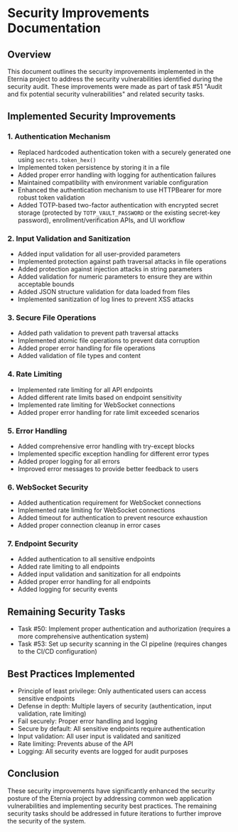 # Security Improvements Documentation

## Overview
This document outlines the security improvements implemented in the Eternia project to address the security vulnerabilities identified during the security audit. These improvements were made as part of task #51 "Audit and fix potential security vulnerabilities" and related security tasks.

## Implemented Security Improvements

### 1. Authentication Mechanism
- Replaced hardcoded authentication token with a securely generated one using `secrets.token_hex()`
- Implemented token persistence by storing it in a file
- Added proper error handling with logging for authentication failures
- Maintained compatibility with environment variable configuration
- Enhanced the authentication mechanism to use HTTPBearer for more robust token validation
- Added TOTP-based two-factor authentication with encrypted secret storage (protected by `TOTP_VAULT_PASSWORD` or the existing secret-key password), enrollment/verification APIs, and UI workflow

### 2. Input Validation and Sanitization
- Added input validation for all user-provided parameters
- Implemented protection against path traversal attacks in file operations
- Added protection against injection attacks in string parameters
- Added validation for numeric parameters to ensure they are within acceptable bounds
- Added JSON structure validation for data loaded from files
- Implemented sanitization of log lines to prevent XSS attacks

### 3. Secure File Operations
- Added path validation to prevent path traversal attacks
- Implemented atomic file operations to prevent data corruption
- Added proper error handling for file operations
- Added validation of file types and content

### 4. Rate Limiting
- Implemented rate limiting for all API endpoints
- Added different rate limits based on endpoint sensitivity
- Implemented rate limiting for WebSocket connections
- Added proper error handling for rate limit exceeded scenarios

### 5. Error Handling
- Added comprehensive error handling with try-except blocks
- Implemented specific exception handling for different error types
- Added proper logging for all errors
- Improved error messages to provide better feedback to users

### 6. WebSocket Security
- Added authentication requirement for WebSocket connections
- Implemented rate limiting for WebSocket connections
- Added timeout for authentication to prevent resource exhaustion
- Added proper connection cleanup in error cases

### 7. Endpoint Security
- Added authentication to all sensitive endpoints
- Added rate limiting to all endpoints
- Added input validation and sanitization for all endpoints
- Added proper error handling for all endpoints
- Added logging for security events

## Remaining Security Tasks
- Task #50: Implement proper authentication and authorization (requires a more comprehensive authentication system)
- Task #53: Set up security scanning in the CI pipeline (requires changes to the CI/CD configuration)

## Best Practices Implemented
- Principle of least privilege: Only authenticated users can access sensitive endpoints
- Defense in depth: Multiple layers of security (authentication, input validation, rate limiting)
- Fail securely: Proper error handling and logging
- Secure by default: All sensitive endpoints require authentication
- Input validation: All user input is validated and sanitized
- Rate limiting: Prevents abuse of the API
- Logging: All security events are logged for audit purposes

## Conclusion
These security improvements have significantly enhanced the security posture of the Eternia project by addressing common web application vulnerabilities and implementing security best practices. The remaining security tasks should be addressed in future iterations to further improve the security of the system.
